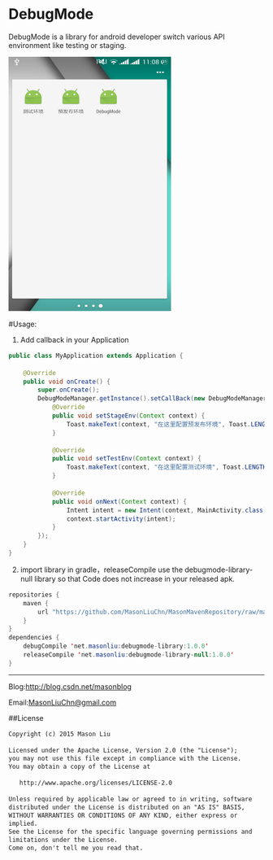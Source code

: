 # DebugMode

DebugMode is a library for android developer switch various API environment like testing or staging.

<img src="https://github.com/MasonLiuChn/DebugMode/raw/master/app/doc/1.png"  width="320" height="500"/>

#Usage: 
1. Add callback in your Application
```java
public class MyApplication extends Application {

    @Override
    public void onCreate() {
        super.onCreate();
        DebugModeManager.getInstance().setCallBack(new DebugModeManager.CallBack() {
            @Override
            public void setStageEnv(Context context) {
                Toast.makeText(context, "在这里配置预发布环境", Toast.LENGTH_LONG).show();
            }

            @Override
            public void setTestEnv(Context context) {
                Toast.makeText(context, "在这里配置测试环境", Toast.LENGTH_LONG).show();
            }

            @Override
            public void onNext(Context context) {
                Intent intent = new Intent(context, MainActivity.class);
                context.startActivity(intent);
            }
        });
    }
}
```
2. import library in gradle，releaseCompile use the debugmode-library-null library so that Code does not increase in your released apk.

```java
repositories {
    maven {
        url "https://github.com/MasonLiuChn/MasonMavenRepository/raw/maven/releases"
    }
}
dependencies {
    debugCompile 'net.masonliu:debugmode-library:1.0.0'
    releaseCompile 'net.masonliu:debugmode-library-null:1.0.0'
}
```


-----
Blog:http://blog.csdn.net/masonblog

Email:MasonLiuChn@gmail.com

##License

    Copyright (c) 2015 Mason Liu

    Licensed under the Apache License, Version 2.0 (the "License");
    you may not use this file except in compliance with the License.
    You may obtain a copy of the License at

       http://www.apache.org/licenses/LICENSE-2.0

    Unless required by applicable law or agreed to in writing, software
    distributed under the License is distributed on an "AS IS" BASIS,
    WITHOUT WARRANTIES OR CONDITIONS OF ANY KIND, either express or implied.
    See the License for the specific language governing permissions and
    limitations under the License.
    Come on, don't tell me you read that.
